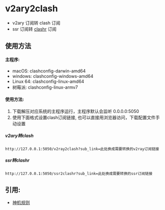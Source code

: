 # v2ary2clash
* v2ary 订阅转 clash 订阅
* ssr 订阅转 [clashr](https://t.me/clashr4ssr) 订阅
## 使用方法
#### 主程序:
* macOS:    clashconfig-darwin-amd64
* windows:  clashconfig-windows-amd64
* Linux 64: clashconfig-linux-amd64
* 树莓派:    clashconfig-linux-armv7
#### 使用方法:
1. 下载解压对应系统的主程序运行，主程序默认会监听 0.0.0.0:5050
2. 使用下面格式设置clash订阅链接, 也可以直接用浏览器访问，下载配置文件手动设置
##### v2ary转clash
```
http://127.0.0.1:5050/v2ray2clash?sub_link=此处换成需要转换的v2ray订阅链接
```
##### ssr转clashr
```
http://127.0.0.1:5050/ssr2clashr?sub_link=此处换成需要转换的ssr订阅链接
```
## 引用:
- [神机规则](https://github.com/ConnersHua/Profiles)